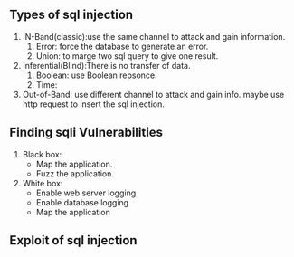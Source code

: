 ## Types of sql injection
1. IN-Band(classic):use the same channel to attack and gain information.
    1. Error: force the database to generate an error.
    2. Union: to marge two sql query to give one result.
2. Inferential(Blind):There is no transfer of data.
    1. Boolean: use Boolean repsonce.
    2. Time: 
3. Out-of-Band: use different channel to attack and gain info. maybe use http request to insert the sql injection.
## Finding sqli Vulnerabilities
1. Black box:
    - Map the application.
    - Fuzz the application.
2. White box:
    - Enable web server logging
    - Enable database logging
    - Map the application
## Exploit of sql  injection
